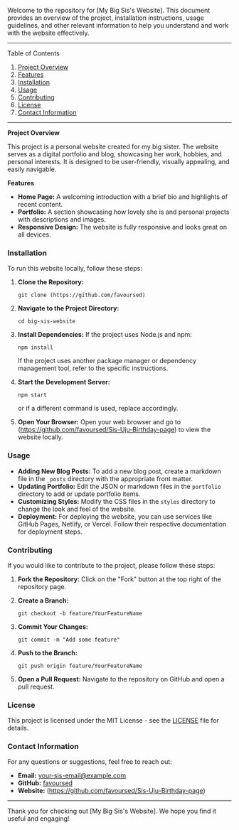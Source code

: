 Welcome to the repository for [My Big Sis's Website]. This document provides an overview of the project, installation instructions, usage guidelines, and other relevant information to help you understand and work with the website effectively.

---

Table of Contents
1. [Project Overview](#project-overview)
2. [Features](#features)
3. [Installation](#installation)
4. [Usage](#usage)
5. [Contributing](#contributing)
6. [License](#license)
7. [Contact Information](#contact-information)

---

**Project Overview**

This project is a personal website created for my big sister. The website serves as a digital portfolio and blog, showcasing her work, hobbies, and personal interests. It is designed to be user-friendly, visually appealing, and easily navigable.

**Features**

- **Home Page:** A welcoming introduction with a brief bio and highlights of recent content.
- **Portfolio:** A section showcasing how lovely she is and personal projects with descriptions and images.
- **Responsive Design:** The website is fully responsive and looks great on all devices.

### Installation

To run this website locally, follow these steps:

1. **Clone the Repository:**
   ```
   git clone (https://github.com/favoursed)
   ```
2. **Navigate to the Project Directory:**
   ```
   cd big-sis-website
   ```
3. **Install Dependencies:**
   If the project uses Node.js and npm:
   ```
   npm install
   ```
   If the project uses another package manager or dependency management tool, refer to the specific instructions.

4. **Start the Development Server:**
   ```
   npm start
   ```
   or if a different command is used, replace accordingly.

5. **Open Your Browser:**
   Open your web browser and go to (https://github.com/favoursed/Sis-Uju-Birthday-page) to view the website locally.

### Usage

- **Adding New Blog Posts:** To add a new blog post, create a markdown file in the `_posts` directory with the appropriate front matter.
- **Updating Portfolio:** Edit the JSON or markdown files in the `portfolio` directory to add or update portfolio items.
- **Customizing Styles:** Modify the CSS files in the `styles` directory to change the look and feel of the website.
- **Deployment:** For deploying the website, you can use services like GitHub Pages, Netlify, or Vercel. Follow their respective documentation for deployment steps.

### Contributing

If you would like to contribute to the project, please follow these steps:

1. **Fork the Repository:**
   Click on the "Fork" button at the top right of the repository page.

2. **Create a Branch:**
   ```
   git checkout -b feature/YourFeatureName
   ```

3. **Commit Your Changes:**
   ```
   git commit -m "Add some feature"
   ```

4. **Push to the Branch:**
   ```
   git push origin feature/YourFeatureName
   ```

5. **Open a Pull Request:**
   Navigate to the repository on GitHub and open a pull request.

### License

This project is licensed under the MIT License - see the [LICENSE](LICENSE) file for details.

### Contact Information

For any questions or suggestions, feel free to reach out:

- **Email:** your-sis-email@example.com
- **GitHub:** [favoursed](https://github.com/favoursed)
- **Website:** (https://github.com/favoursed/Sis-Uju-Birthday-page)

---

Thank you for checking out [My Big Sis's Website]. We hope you find it useful and engaging!


